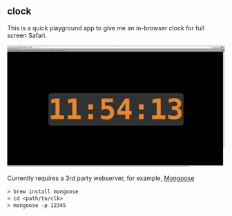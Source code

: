 clock
-----

This is a quick playground app to give me an
in-browser clock for full screen Safari.

![HTML Clock](https://github.com/EchoAbstract/HTML_playground/blob/master/clock/screenshot.png "Screenshot")


Currently requires a 3rd party webserver, for example, [Mongoose](http://code.google.com/p/mongoose/)

    > brew install mongoose
    > cd <path/to/clk>
    > mongoose -p 12345

